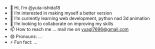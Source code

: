 - 👋 Hi, I’m @yuta-ishida18
- 👀 I’m interested in making myself a better version
- 🌱 I’m currently learning web development, python nad 3d animation
- 💞️ I’m looking to collaborate on improving my skills
- 📫 How to reach me ... mail me on yuagl7696@gmail.com
- 😄 Pronouns: ...
- ⚡ Fun fact: ...

<!---
yuta-ishida18/yuta-ishida18 is a ✨ special ✨ repository because its `README.md` (this file) appears on your GitHub profile.
You can click the Preview link to take a look at your changes.
--->

